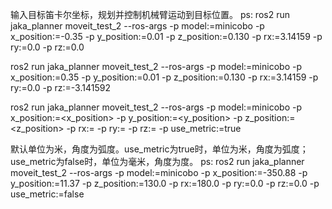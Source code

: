 输入目标笛卡尔坐标，规划并控制机械臂运动到目标位置。
ps:
ros2 run jaka_planner moveit_test_2 --ros-args -p model:=minicobo -p x_position:=-0.35 -p y_position:=0.01 -p z_position:=0.130 -p rx:=3.14159 -p ry:=0.0 -p rz:=0.0

ros2 run jaka_planner moveit_test_2 --ros-args -p model:=minicobo -p x_position:=0.35 -p y_position:=0.01 -p z_position:=0.130 -p rx:=3.14159 -p ry:=0.0 -p rz:=-3.141592

ros2 run jaka_planner moveit_test_2 --ros-args -p model:=minicobo -p x_position:=<x_position> -p y_position:=<y_position> -p z_position:=<z_position> -p rx:=<rx> -p ry:=<ry> -p rz:=<rz> -p use_metric:=true

默认单位为米，角度为弧度。use_metric为true时，单位为米，角度为弧度；use_metric为false时，单位为毫米，角度为度。
ps:
ros2 run jaka_planner moveit_test_2 --ros-args -p model:=minicobo -p x_position:=-350.88 -p y_position:=11.37 -p z_position:=130.0 -p rx:=180.0 -p ry:=0.0 -p rz:=0.0 -p use_metric:=false